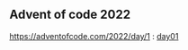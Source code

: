 ## Advent of code 2022
https://adventofcode.com/2022/day/1 : [day01](https://github.com/monkeyarmada/advent-2022/tree/main/day01)